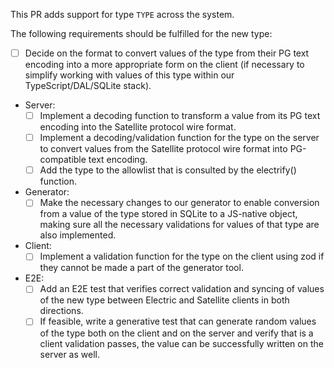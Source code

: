This PR adds support for type `TYPE` across the system.

The following requirements should be fulfilled for the new type:
- [ ] Decide on the format to convert values of the type from their PG text encoding into a more appropriate form on the client (if necessary to simplify working with values of this type within our TypeScript/DAL/SQLite stack).
- Server:
  - [ ] Implement a decoding function to transform a value from its PG text encoding into the Satellite protocol wire format.
  - [ ] Implement a decoding/validation function for the type on the server to convert values from the Satellite protocol wire format into PG-compatible text encoding.
  - [ ] Add the type to the allowlist that is consulted by the electrify() function.
- Generator:
  - [ ] Make the necessary changes to our generator to enable conversion from a value of the type stored in SQLite to a JS-native object, making sure all the necessary validations for values of that type are also implemented.
- Client: 
  - [ ] Implement a validation function for the type on the client using zod if they cannot be made a part of the generator tool.
- E2E:
  - [ ] Add an E2E test that verifies correct validation and syncing of values of the new type between Electric and Satellite clients in both directions.
  - [ ] If feasible, write a generative test that can generate random values of the type both on the client and on the server and verify that is a client validation passes, the value can be successfully written on the server as well.
